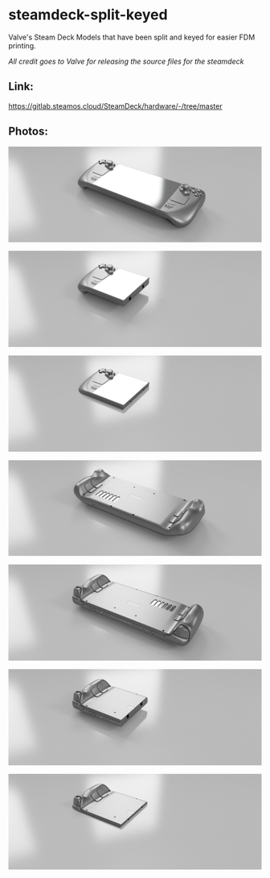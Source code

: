 # steamdeck-split-keyed
Valve's Steam Deck Models that have been split and keyed for easier FDM printing.

*All credit goes to Valve for releasing the source files for the steamdeck*

## Link:

https://gitlab.steamos.cloud/SteamDeck/hardware/-/tree/master

## Photos:

![](assets/steamdeck_1.png)

![](assets/steamdeck_2.png)

![](assets/steamdeck_3.png)

![](assets/steamdeck_4.png)

![](assets/steamdeck_5.png)

![](assets/steamdeck_6.png)

![](assets/steamdeck_7.png)
